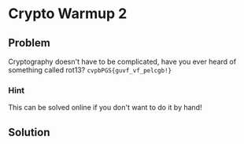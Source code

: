 # Crypto Warmup 2

## Problem

Cryptography doesn't have to be complicated, have you ever heard of something called rot13? `cvpbPGS{guvf_vf_pelcgb!}`

### Hint

This can be solved online if you don't want to do it by hand!

## Solution
